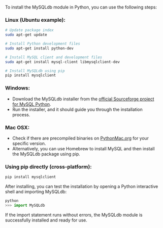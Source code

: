 To install the MySQLdb module in Python, you can use the following steps:

### Linux (Ubuntu example):
```bash
# Update package index
sudo apt-get update

# Install Python development files
sudo apt-get install python-dev

# Install MySQL client and development files
sudo apt-get install mysql-client libmysqlclient-dev

# Install MySQLdb using pip
pip install mysqlclient
```

### Windows:
- Download the MySQLdb installer from the [official Sourceforge project for MySQL Python](https://sourceforge.net/projects/mysql-python/).
- Run the installer, and it should guide you through the installation process.

### Mac OSX:
- Check if there are precompiled binaries on [PythonMac.org](https://pythonmac.org/packages/py25-fat/index.html) for your specific version.
- Alternatively, you can use Homebrew to install MySQL and then install the MySQLdb package using pip.

### Using pip directly (cross-platform):
```bash
pip install mysqlclient
```

After installing, you can test the installation by opening a Python interactive shell and importing MySQLdb:
```python
python
>>> import MySQLdb
```

If the import statement runs without errors, the MySQLdb module is successfully installed and ready for use.